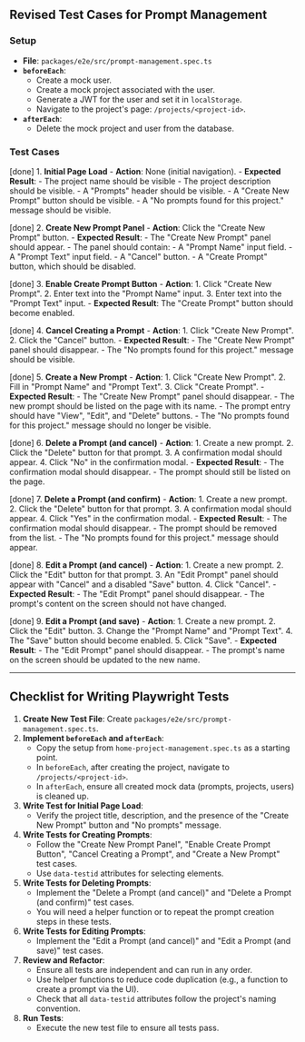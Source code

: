 ## Revised Test Cases for Prompt Management

### Setup
- **File**: `packages/e2e/src/prompt-management.spec.ts`
- **`beforeEach`**:
  - Create a mock user.
  - Create a mock project associated with the user.
  - Generate a JWT for the user and set it in `localStorage`.
  - Navigate to the project's page: `/projects/<project-id>`.
- **`afterEach`**:
  - Delete the mock project and user from the database.

### Test Cases

[done] 1.  **Initial Page Load**
    - **Action**: None (initial navigation).
    - **Expected Result**:
      - The project name should be visible
      - The project description should be visible.
      - A "Prompts" header should be visible.
      - A "Create New Prompt" button should be visible.
      - A "No prompts found for this project." message should be visible.

[done] 2.  **Create New Prompt Panel**
    - **Action**: Click the "Create New Prompt" button.
    - **Expected Result**:
      - The "Create New Prompt" panel should appear.
      - The panel should contain:
        - A "Prompt Name" input field.
        - A "Prompt Text" input field.
        - A "Cancel" button.
        - A "Create Prompt" button, which should be disabled.

[done] 3.  **Enable Create Prompt Button**
    - **Action**:
      1. Click "Create New Prompt".
      2. Enter text into the "Prompt Name" input.
      3. Enter text into the "Prompt Text" input.
    - **Expected Result**: The "Create Prompt" button should become enabled.

[done] 4.  **Cancel Creating a Prompt**
    - **Action**:
      1. Click "Create New Prompt".
      2. Click the "Cancel" button.
    - **Expected Result**:
      - The "Create New Prompt" panel should disappear.
      - The "No prompts found for this project." message should be visible.

[done] 5.  **Create a New Prompt**
    - **Action**:
      1. Click "Create New Prompt".
      2. Fill in "Prompt Name" and "Prompt Text".
      3. Click "Create Prompt".
    - **Expected Result**:
      - The "Create New Prompt" panel should disappear.
      - The new prompt should be listed on the page with its name.
      - The prompt entry should have "View", "Edit", and "Delete" buttons.
      - The "No prompts found for this project." message should no longer be visible.

[done] 6.  **Delete a Prompt (and cancel)**
    - **Action**:
      1. Create a new prompt.
      2. Click the "Delete" button for that prompt.
      3. A confirmation modal should appear.
      4. Click "No" in the confirmation modal.
    - **Expected Result**:
      - The confirmation modal should disappear.
      - The prompt should still be listed on the page.

[done] 7.  **Delete a Prompt (and confirm)**
    - **Action**:
      1. Create a new prompt.
      2. Click the "Delete" button for that prompt.
      3. A confirmation modal should appear.
      4. Click "Yes" in the confirmation modal.
    - **Expected Result**:
      - The confirmation modal should disappear.
      - The prompt should be removed from the list.
      - The "No prompts found for this project." message should appear.

[done] 8.  **Edit a Prompt (and cancel)**
    - **Action**:
      1. Create a new prompt.
      2. Click the "Edit" button for that prompt.
      3. An "Edit Prompt" panel should appear with "Cancel" and a disabled "Save" button.
      4. Click "Cancel".
    - **Expected Result**:
      - The "Edit Prompt" panel should disappear.
      - The prompt's content on the screen should not have changed.

[done] 9.  **Edit a Prompt (and save)**
    - **Action**:
      1. Create a new prompt.
      2. Click the "Edit" button.
      3. Change the "Prompt Name" and "Prompt Text".
      4. The "Save" button should become enabled.
      5. Click "Save".
    - **Expected Result**:
      - The "Edit Prompt" panel should disappear.
      - The prompt's name on the screen should be updated to the new name.

---

## Checklist for Writing Playwright Tests

1.  **Create New Test File**: Create `packages/e2e/src/prompt-management.spec.ts`.
2.  **Implement `beforeEach` and `afterEach`**:
    - Copy the setup from `home-project-management.spec.ts` as a starting point.
    - In `beforeEach`, after creating the project, navigate to `/projects/<project-id>`.
    - In `afterEach`, ensure all created mock data (prompts, projects, users) is cleaned up.
3.  **Write Test for Initial Page Load**:
    - Verify the project title, description, and the presence of the "Create New Prompt" button and "No prompts" message.
4.  **Write Tests for Creating Prompts**:
    - Follow the "Create New Prompt Panel", "Enable Create Prompt Button", "Cancel Creating a Prompt", and "Create a New Prompt" test cases.
    - Use `data-testid` attributes for selecting elements.
5.  **Write Tests for Deleting Prompts**:
    - Implement the "Delete a Prompt (and cancel)" and "Delete a Prompt (and confirm)" test cases.
    - You will need a helper function or to repeat the prompt creation steps in these tests.
6.  **Write Tests for Editing Prompts**:
    - Implement the "Edit a Prompt (and cancel)" and "Edit a Prompt (and save)" test cases.
7.  **Review and Refactor**:
    - Ensure all tests are independent and can run in any order.
    - Use helper functions to reduce code duplication (e.g., a function to create a prompt via the UI).
    - Check that all `data-testid` attributes follow the project's naming convention.
8.  **Run Tests**:
    - Execute the new test file to ensure all tests pass.

